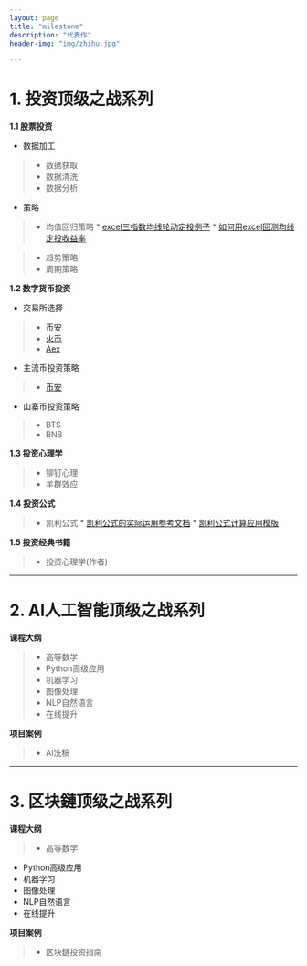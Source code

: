 ```yaml
---
layout: page
title: "milestone"
description: "代表作"
header-img: "img/zhihu.jpg"

---
```


# 1. 投资顶级之战系列 #

**1.1 股票投资**



- 数据加工 
> * 数据获取
> * 数据清洗
> * 数据分析



- 策略
> * 均值回归策略
	* [excel三指数均线轮动定投例子][excel三指数均线轮动定投例子]
	* [如何用excel回测均线定投收益率][如何用excel回测均线定投收益率]

> * 趋势策略
> * 周期策略



**1.2 数字货币投资**

- 交易所选择
>*  [币安](http://)
> * [火币](http://)
> * [Aex](http://www.aex88.com "Aex")



- 主流币投资策略
> *  [币安](http://)

- 山寨币投资策略
> * BTS
> * BNB 


**1.3  投资心理学**
> * 铆钉心理
> * 羊群效应

**1.4  投资公式**
> * 凯利公式
	* [凯利公式的实际运用参考文档][凯利公式的实际运用]
	* [凯利公式计算应用模版][凯利公式计算模版]
	 
**1.5 投资经典书籍**
> * 投资心理学(作者)
 
---
# 2.  AI人工智能顶级之战系列 #
**课程大纲**
> *  高等数学
> * Python高级应用
> * 机器学习
> * 图像处理
> * NLP自然语言
> * 在线提升

**项目案例**
> * AI洗稿

----
# 3.  区块鏈顶级之战系列 #
**课程大纲**
> * 高等数学
- Python高级应用
- 机器学习
- 图像处理
- NLP自然语言
- 在线提升

**项目案例**
> * 区块鏈投资指南

 
[凯利公式的实际运用]: https://siweiwo.top/resource/investmentformual/kaili/凯利公式的实际运用.pdf
[凯利公式计算模版]: https://siweiwo.top/resource/investmentformual/kaili/凯利公式计算模版.xlsx
[excel三指数均线轮动定投例子]:https://siweiwo.top/resource/inverstmentstrategy/junxian/excel三指数均线轮动定投例子.rar
[如何用excel回测均线定投收益率]:https://siweiwo.top/resource/inverstmentstrategy/junxian/如何用excel回测均线定投收益率.rar
[//]: #注释：样式为了解决超链接问题，也可以markdown语法标签使用或则修改clean-blog.css里a:link\a:visited\a:hover对应的标签



